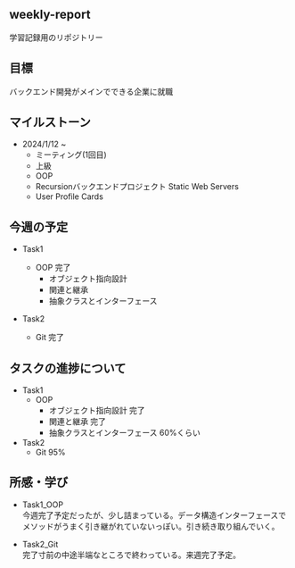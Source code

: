 
## weekly-report
学習記録用のリポジトリー

## 目標
バックエンド開発がメインでできる企業に就職

## マイルストーン
- 2024/1/12 ~
    - ミーティング(1回目)
    - 上級
    - OOP
    - Recursionバックエンドプロジェクト Static Web Servers
    - User Profile Cards

## 今週の予定
- Task1
    - OOP 完了  
        - オブジェクト指向設計  
        - 関連と継承  
        - 抽象クラスとインターフェース

- Task2
    - Git 完了

## タスクの進捗について
- Task1
    - OOP
        - オブジェクト指向設計 完了
        - 関連と継承  完了
        - 抽象クラスとインターフェース 60%くらい
- Task2
    - Git 95%

## 所感・学び
- Task1_OOP  
今週完了予定だったが、少し詰まっている。データ構造インターフェースでメソッドがうまく引き継がれていないっぽい。引き続き取り組んでいく。

- Task2_Git  
完了寸前の中途半端なところで終わっている。来週完了予定。